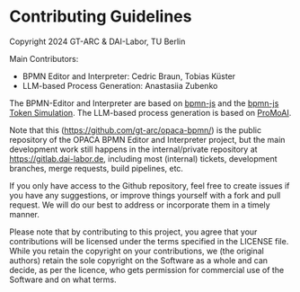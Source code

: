 # Contributing Guidelines

Copyright 2024 GT-ARC & DAI-Labor, TU Berlin

Main Contributors:
- BPMN Editor and Interpreter: Cedric Braun, Tobias Küster
- LLM-based Process Generation: Anastasiia Zubenko

The BPMN-Editor and Interpreter are based on [bpmn-js](https://github.com/bpmn-io/bpmn-js) and the [bpmn-js Token Simulation](https://github.com/bpmn-io/bpmn-js-token-simulation). The LLM-based process generation is based on [ProMoAI](https://github.com/humam-kourani/ProMoAI/).

Note that this (https://github.com/gt-arc/opaca-bpmn/) is the public repository of the OPACA BPMN Editor and Interpreter project, but the main development work still happens in the internal/private repository at https://gitlab.dai-labor.de, including most (internal) tickets, development branches, merge requests, build pipelines, etc.

If you only have access to the Github repository, feel free to create issues if you have any suggestions, or improve things yourself with a fork and pull request. We will do our best to address or incorporate them in a timely manner.

Please note that by contributing to this project, you agree that your contributions will be licensed under the terms specified in the LICENSE file. While you retain the copyright on your contributions, we (the original authors) retain the sole copyright on the Software as a whole and can decide, as per the licence, who gets permission for commercial use of the Software and on what terms.